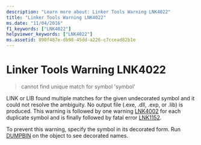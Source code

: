 ```yaml
---
description: "Learn more about: Linker Tools Warning LNK4022"
title: "Linker Tools Warning LNK4022"
ms.date: "11/04/2016"
f1_keywords: ["LNK4022"]
helpviewer_keywords: ["LNK4022"]
ms.assetid: 890f487e-db98-45dd-a226-c7ccead82b1e
---
```

# Linker Tools Warning LNK4022

> cannot find unique match for symbol 'symbol'

LINK or LIB found multiple matches for the given undecorated symbol and it could not resolve the ambiguity. No output file (.exe, .dll, .exp, or .lib) is produced. This warning is followed by one warning [LNK4002](../../error-messages/tool-errors/linker-tools-warning-lnk4002.md) for each duplicate symbol and is finally followed by fatal error [LNK1152](../../error-messages/tool-errors/linker-tools-error-lnk1152.md).

To prevent this warning, specify the symbol in its decorated form. Run [DUMPBIN](../../build/reference/dumpbin-options.md) on the object to see decorated names.

